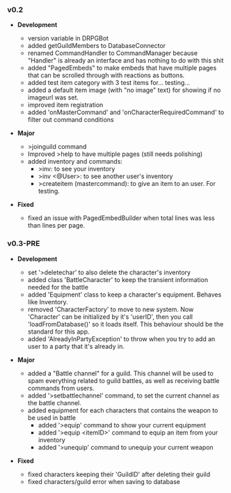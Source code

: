 ### v0.2
- **Development**
	- version variable in DRPGBot
	- added getGuildMembers to DatabaseConnector
	- renamed CommandHandler to CommandManager because "Handler" is already an interface and has nothing to do with this shit
	- added "PagedEmbeds" to make embeds that have multiple pages that can be scrolled through with reactions as buttons.
	- added test item category with 3 test items for... testing...
	- added a default item image (with "no image" text) for showing if no imageurl was set.
	- improved item registration
	- added 'onMasterCommand' and 'onCharacterRequiredCommand' to filter out command conditions

- **Major**
	- \>joinguild command
	- Improved >help to have multiple pages (still needs polishing)
	- added inventory and commands:
		- \>inv: to see your inventory
		- \>inv <@User>: to see another user's inventory
		- \>createitem (mastercommand): to give an item to an user. For testing.

- **Fixed**
	- fixed an issue with PagedEmbedBuilder when total lines was less than lines per page.

### v0.3-PRE

- **Development**
	- set '>deletechar' to also delete the character's inventory
	- added class 'BattleCharacter' to keep the transient information needed for the battle
	- added 'Equipment' class to keep a character's equipment. Behaves like Inventory.
	- removed 'CharacterFactory' to move to new system. Now 'Character' can be initialized by it's 'userID', then you call 'loadFromDatabase()' so it loads itself. This behaviour should be the standard for this app.
	- added 'AlreadyInPartyException' to throw when you try to add an user to a party that it's already in.

- **Major**
	- added a "Battle channel" for a guild. This channel will be used to spam everything related to guild battles, as well as receiving battle commands from users.
	- added '>setbattlechannel' command, to set the current channel as the battle channel.
	- added equipment for each characters that contains the weapon to be used in battle
		- added '>equip' command to show your current equipment
		- added '>equip \<itemID>' command to equip an item from your inventory
		- added '>unequip' command to unequip your current weapon

- **Fixed**
	- fixed characters keeping their 'GuildID' after deleting their guild
	- fixed characters/guild error when saving to database


